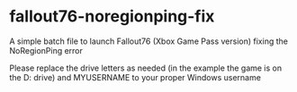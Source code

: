 # fallout76-noregionping-fix
A simple batch file to launch Fallout76 (Xbox Game Pass version) fixing the NoRegionPing error

Please replace the drive letters as needed (in the example the game is on the D: drive) and MYUSERNAME to your proper Windows username
